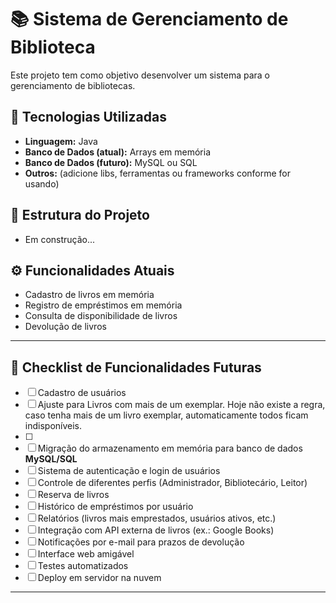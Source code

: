 # 📚 Sistema de Gerenciamento de Biblioteca

Este projeto tem como objetivo desenvolver um sistema para o gerenciamento de bibliotecas.

## 🚀 Tecnologias Utilizadas
- **Linguagem:** Java
- **Banco de Dados (atual):** Arrays em memória
- **Banco de Dados (futuro):** MySQL ou SQL
- **Outros:** (adicione libs, ferramentas ou frameworks conforme for usando)

## 📂 Estrutura do Projeto

- Em construção...

## ⚙️ Funcionalidades Atuais
- Cadastro de livros em memória
- Registro de empréstimos em memória
- Consulta de disponibilidade de livros
- Devolução de livros

---

## 📝 Checklist de Funcionalidades Futuras
- [ ] Cadastro de usuários
- [ ] Ajuste para Livros com mais de um exemplar. Hoje não existe a regra, caso tenha mais de um livro exemplar, automaticamente todos ficam indisponíveis.
- [ ] 
- [ ] Migração do armazenamento em memória para banco de dados **MySQL/SQL**
- [ ] Sistema de autenticação e login de usuários
- [ ] Controle de diferentes perfis (Administrador, Bibliotecário, Leitor)
- [ ] Reserva de livros
- [ ] Histórico de empréstimos por usuário
- [ ] Relatórios (livros mais emprestados, usuários ativos, etc.)
- [ ] Integração com API externa de livros (ex.: Google Books)
- [ ] Notificações por e-mail para prazos de devolução
- [ ] Interface web amigável
- [ ] Testes automatizados
- [ ] Deploy em servidor na nuvem

---